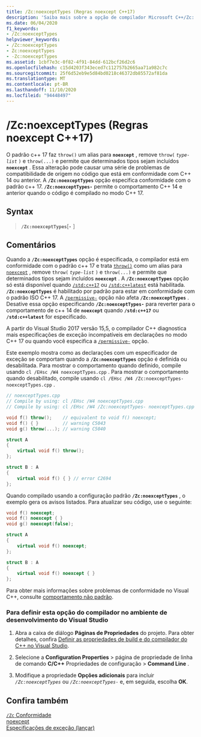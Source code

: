```yaml
---
title: /Zc:noexceptTypes (Regras noexcept C++17)
description: 'Saiba mais sobre a opção de compilador Microsoft C++/Zc: noexceptTypes para conformidade ou reduzida de C++ 17 noexcept de compatibilidade de código-fonte.'
ms.date: 06/04/2020
f1_keywords:
- /Zc:noexceptTypes
helpviewer_keywords:
- /Zc:noexceptTypes
- Zc:noexceptTypes
- -Zc:noexceptTypes
ms.assetid: 1cbf7e3c-0f82-4f91-84dd-612bcf26d2c6
ms.openlocfilehash: c15d4203f343eced7c112757b2665aa71a982c7c
ms.sourcegitcommit: 25f6d52eb9e5d84bd0218c46372db85572af81da
ms.translationtype: MT
ms.contentlocale: pt-BR
ms.lasthandoff: 11/10/2020
ms.locfileid: "94448497"
---
```

# <a name="zcnoexcepttypes-c17-noexcept-rules"></a>/Zc:noexceptTypes (Regras noexcept C++17)

O padrão c++ 17 faz `throw()` um alias para **`noexcept`** , remove `throw(` *`type-list`* `)` e `throw(...)` e permite que determinados tipos sejam incluídos **`noexcept`** . Essa alteração pode causar uma série de problemas de compatibilidade de origem no código que está em conformidade com C++ 14 ou anterior. A **`/Zc:noexceptTypes`** opção especifica conformidade com o padrão c++ 17. **`/Zc:noexceptTypes-`**  permite o comportamento C++ 14 e anterior quando o código é compilado no modo C++ 17.

## <a name="syntax"></a>Syntax

> **`/Zc:noexceptTypes`**\[**`-`** ]

## <a name="remarks"></a>Comentários

Quando a **`/Zc:noexceptTypes`** opção é especificada, o compilador está em conformidade com o padrão c++ 17 e trata [`throw()`](../../cpp/exception-specifications-throw-cpp.md) como um alias para [`noexcept`](../../cpp/noexcept-cpp.md) , remove `throw(` *`type-list`* `)` e `throw(...)` e permite que determinados tipos sejam incluídos **`noexcept`** . A **`/Zc:noexceptTypes`** opção só está disponível quando [`/std:c++17`](std-specify-language-standard-version.md) ou [`/std:c++latest`](std-specify-language-standard-version.md) está habilitada. **`/Zc:noexceptTypes`** é habilitado por padrão para estar em conformidade com o padrão ISO C++ 17. A [`/permissive-`](permissive-standards-conformance.md) opção não afeta **`/Zc:noexceptTypes`** . Desative essa opção especificando **`/Zc:noexceptTypes-`** para reverter para o comportamento de c++ 14 de **`noexcept`** quando **`/std:c++17`** ou **`/std:c++latest`** for especificado.

A partir do Visual Studio 2017 versão 15,5, o compilador C++ diagnostica mais especificações de exceção incompatíveis em declarações no modo C++ 17 ou quando você especifica a [`/permissive-`](permissive-standards-conformance.md) opção.

Este exemplo mostra como as declarações com um especificador de exceção se comportam quando a **`/Zc:noexceptTypes`** opção é definida ou desabilitada. Para mostrar o comportamento quando definido, compile usando `cl /EHsc /W4 noexceptTypes.cpp` . Para mostrar o comportamento quando desabilitado, compile usando `cl /EHsc /W4 /Zc:noexceptTypes- noexceptTypes.cpp` .

```cpp
// noexceptTypes.cpp
// Compile by using: cl /EHsc /W4 noexceptTypes.cpp
// Compile by using: cl /EHsc /W4 /Zc:noexceptTypes- noexceptTypes.cpp

void f() throw();    // equivalent to void f() noexcept;
void f() { }         // warning C5043
void g() throw(...); // warning C5040

struct A
{
    virtual void f() throw();
};

struct B : A
{
    virtual void f() { } // error C2694
};
```

Quando compilado usando a configuração padrão **`/Zc:noexceptTypes`** , o exemplo gera os avisos listados. Para atualizar seu código, use o seguinte:

```cpp
void f() noexcept;
void f() noexcept { }
void g() noexcept(false);

struct A
{
    virtual void f() noexcept;
};

struct B : A
{
    virtual void f() noexcept { }
};
```

Para obter mais informações sobre problemas de conformidade no Visual C++, consulte [comportamento não padrão](../../cpp/nonstandard-behavior.md).

### <a name="to-set-this-compiler-option-in-the-visual-studio-development-environment"></a>Para definir esta opção do compilador no ambiente de desenvolvimento do Visual Studio

1. Abra a caixa de diálogo **Páginas de Propriedades** do projeto. Para obter detalhes, confira [Definir as propriedades de build e do compilador do C++ no Visual Studio](../working-with-project-properties.md).

1. Selecione a **Configuration Properties**  >  página de propriedade de linha de comando **C/C++** Propriedades de configuração  >  **Command Line** .

1. Modifique a propriedade **Opções adicionais** para incluir *`/Zc:noexceptTypes`* ou *`/Zc:noexceptTypes-`* e, em seguida, escolha **OK**.

## <a name="see-also"></a>Confira também

[`/Zc` Conformidade](zc-conformance.md)\
[noexcept](../../cpp/noexcept-cpp.md)\
[Especificações de exceção (lançar)](../../cpp/exception-specifications-throw-cpp.md)
